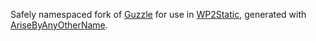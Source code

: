 Safely namespaced fork of [Guzzle](https://github.com/guzzle/guzzle) for use in [WP2Static](https://github.com/leonstafford/wp2static), generated with [AriseByAnyOtherName](https://github.com/leonstafford/AriseByAnyOtherName).
